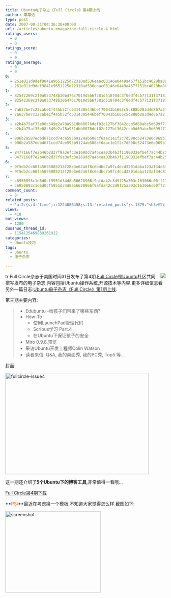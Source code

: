 ```yaml
---
title: Ubuntu电子杂志《Full Circle》第4期上线
author: 摩摩诘
type: post
date: 2007-08-31T04:36:30+00:00
url: /articles/ubuntu-emagazine-full-circle-4.html
ratings_users:
  - 0
  - 0
ratings_score:
  - 0
  - 0
ratings_average:
  - 0
  - 0
0:
  - 261e011d9def9841e9651225d72310ad536eaac03146e0449a467f151bc4028ba8ace02354dd16f0b59ef71b7e81b1d7
  - 261e011d9def9841e9651225d72310ad536eaac03146e0449a467f151bc4028ba8ace02354dd16f0b59ef71b7e81b1d7
1:
  - 82542269c2f0a053748b30b476c7019d5b6f381d518704c3f0edf4cb77131f3718120cf34ecf3c7b1eb6f9f21daaf2e0
  - 82542269c2f0a053748b30b476c7019d5b6f381d518704c3f0edf4cb77131f3718120cf34ecf3c7b1eb6f9f21daaf2e0
2:
  - 7a637be7c22cabe1f445b52fc5314305446bef70043b1665c5c888b283d4d867a27dbe0a531043a736382a41bba920d5
  - 7a637be7c22cabe1f445b52fc5314305446bef70043b1665c5c888b283d4d867a27dbe0a531043a736382a41bba920d5
3:
  - e2b4b75af35e08c549e2a78a951dbb8076def02c127bf3642ccb5d69abc5d699f71430a23805e4d3beee424a02e22713
  - e2b4b75af35e08c549e2a78a951dbb8076def02c127bf3642ccb5d69abc5d699f71430a23805e4d3beee424a02e22713
4:
  - 906b2a587edbd671ccd74ce595b9124ab588cf6aac1e1f2c7d598c52473e6d969b1e1443d54083795df31138bb130615
  - 906b2a587edbd671ccd74ce595b9124ab588cf6aac1e1f2c7d598c52473e6d969b1e1443d54083795df31138bb130615
5:
  - 8477166f7e2b46b2d37f9a3efc3e169dd7a4bcea03b463f1190032efbef7ac44b25af0ef431cf0893eab191d465d0c02
  - 8477166f7e2b46b2d37f9a3efc3e169dd7a4bcea03b463f1190032efbef7ac44b25af0ef431cf0893eab191d465d0c02
6:
  - 9f5db2cc60f45695085213f28e3e62a6f8c6edbc7a9fc4dcd3201daba123af34c83dc2e51f2c978b5c0a6ad8d369b935
  - 9f5db2cc60f45695085213f28e3e62a6f8c6edbc7a9fc4dcd3201daba123af34c83dc2e51f2c978b5c0a6ad8d369b935
7:
  - c6950893c1d6d0cf5951d34d8a56628966f9afda42c3d9f25a303c163066c00ff274baad0b87933eb23308fc19dcf69d
  - c6950893c1d6d0cf5951d34d8a56628966f9afda42c3d9f25a303c163066c00ff274baad0b87933eb23308fc19dcf69d
comment_count:
  - 8
related_posts:
  - 'a:2:{s:4:"time";i:1224886458;s:13:"related_posts";s:1379:"<h3>相关日志</h3><ul class="related_post"><li><a href="http://www.digglife.cn/articles/ubuntu-emagazine-full-circle-3.html" title="Ubuntu电子杂志《Full Circle》第3期上线">Ubuntu电子杂志《Full Circle》第3期上线</a></li><li><a href="http://www.digglife.cn/articles/ubuntu-emagazine-full-circle-2.html" title="Ubuntu电子杂志《Full Circle》第2期上线">Ubuntu电子杂志《Full Circle》第2期上线</a></li><li><a href="http://www.digglife.cn/articles/ubuntu-emagazine-full-circle-5.html" title="Ubuntu电子杂志《Full Circle》第5期上线">Ubuntu电子杂志《Full Circle》第5期上线</a></li><li><a href="http://www.digglife.cn/articles/run-every-windows-app-on-ubuntu.html" title="利用VMware在Ubuntu下使用已有的Windows软件.">利用VMware在Ubuntu下使用已有的Windows软件.</a></li><li><a href="http://www.digglife.cn/articles/recordmydesktop.html" title="Linux平台屏幕录像工具RecordMyDesktop">Linux平台屏幕录像工具RecordMyDesktop</a></li><li><a href="http://www.digglife.cn/articles/skype-for-linux-14-beta-released.html" title="Skype For Linux 1.4 beta发布.">Skype For Linux 1.4 beta发布.</a></li><li><a href="http://www.digglife.cn/articles/ubuntu-emagazine-full-circle-1.html" title="Ubuntu电子杂志《Full Circle》第1期上线">Ubuntu电子杂志《Full Circle》第1期上线</a></li></ul>";}'
views:
  - 418
bot_views:
  - 1280
duoshuo_thread_id:
  - 1154125469839261912
categories:
  - Ubuntu技巧
tags:
  - ubuntu
  - 电子杂志

---
```

tr <img src="https://www.digglife.net/qiniu/1731/image/061ddf72ca5004828e459ab73ca04567.png" align="right" />Full Circle杂志于美国时间31日发布了第4期.[Full Circle][1]是[Ubuntu][2]社区共同撰写发布的电子杂志,内容包括Ubuntu操作系统,开源技术等内容.更多详细信息看另外一篇日志:[Ubuntu电子杂志《Full Circle》第1期上线][3].

第三期主要内容:&nbsp;

>   * Edubuntu -给孩子们带来了哪些东西? 
>   * How-To : 
>       * 使用LaunchPad管理代码 
>       * Scribus学习 Part.4 
>       * 在Ubuntu下保证孩子的安全 
>   * Miro 0.9.8.预览 
>   * 采访Ubuntu开发工程师Colin Watson 
>   * 读者来信, Q&A, 我的桌面秀, 我的PC秀, Top5 等&#8230;

<!--more-->

封面:

<a href="https://www.digglife.net/wp-content/uploads/3/379/2007/08/fullcircle-issue4.png" atomicselection="true"><img height="317" alt="fullcircle-issue4" src="https://www.digglife.net/wp-content/uploads/3/379/2007/08/fullcircle-issue4-thumb.png" width="450" /></a> 

这一期还介绍了**5个Ubuntu下的博客工具**,非常值得一看哦&#8230;

<a href="http://fullcirclemagazine.org/download-manager.php?id=27" target="_blank">Full Circle第4期下载</a>

**<font color="#ff5a00">PS</font>:**最近在考虑换一个模板,不知道大家觉得怎么样.截图如下:

<a href="https://www.digglife.net/wp-content/uploads/3/379/2007/08/screenshot.png" atomicselection="true"><img height="255" alt="screenshot" src="https://www.digglife.net/wp-content/uploads/3/379/2007/08/screenshot-thumb.png" width="300" /></a>

 [1]: http://www.fullcirclemagazine.org/
 [2]: https://www.digglife.net/articles/category/about_ubuntu/
 [3]: https://www.digglife.net/articles/ubuntu-emagazine-full-circle-1.html
